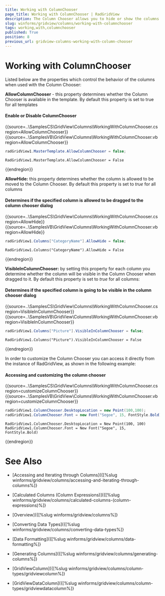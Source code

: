 ```yaml
---
title: Working with ColumnChooser
page_title: Working with ColumnChooser | RadGridView
description: The Column Chooser allows you to hide or show the columns at run-time.
slug: winforms/gridview/columns/working-with-columnchooser
tags: working,with,columnchooser
published: True
position: 8
previous_url: gridview-columns-working-with-column-chooser
---
```


# Working with ColumnChooser

Listed below are the properties which control the behavior of the columns when used with the Column Chooser:

__AllowColumnChooser__ - this property determines whether the Column Chooser is available in the template. By default this property is set to true for all templates

#### Enable or Disable ColumnChooser

{{source=..\SamplesCS\GridView\Columns\WorkingWithColumnChooser.cs region=AllowColumnChooser}} 
{{source=..\SamplesVB\GridView\Columns\WorkingWithColumnChooser.vb region=AllowColumnChooser}} 

````C#
radGridView1.MasterTemplate.AllowColumnChooser = false;

````
````VB.NET
RadGridView1.MasterTemplate.AllowColumnChooser = False

````

{{endregion}}

__AllowHide:__ this property determines whether the column is allowed to be moved to the Column Chooser. By default this property is set to *true* for all columns 

#### Determines if the specified column is allowed to be dragged to the column chooser dialog

{{source=..\SamplesCS\GridView\Columns\WorkingWithColumnChooser.cs region=AllowHide}} 
{{source=..\SamplesVB\GridView\Columns\WorkingWithColumnChooser.vb region=AllowHide}} 

````C#
radGridView1.Columns["CategoryName"].AllowHide = false;

````
````VB.NET
RadGridView1.Columns("CategoryName").AllowHide = False

````

{{endregion}}

__VisibleInColumnChooser:__ by setting this property for each column you determine whether the column will be visible in the Column Chooser when dragged to it. By default this property is set to *true* for all columns:

#### Determines if the specified column is going to be visible in the column chooser dialog

{{source=..\SamplesCS\GridView\Columns\WorkingWithColumnChooser.cs region=VisibleInColumnChooser}} 
{{source=..\SamplesVB\GridView\Columns\WorkingWithColumnChooser.vb region=VisibleInColumnChooser}} 

````C#
radGridView1.Columns["Picture"].VisibleInColumnChooser = false;

````
````VB.NET
RadGridView1.Columns("Picture").VisibleInColumnChooser = False

````

{{endregion}}

In order to customize the Column Chooser you can access it directly from the instance of RadGridView, as shown in the following example:

#### Accessing and customizing the column chooser

{{source=..\SamplesCS\GridView\Columns\WorkingWithColumnChooser.cs region=customizeColumnChooser}} 
{{source=..\SamplesVB\GridView\Columns\WorkingWithColumnChooser.vb region=customizeColumnChooser}} 

````C#
radGridView1.ColumnChooser.DesktopLocation = new Point(100,100);
radGridView1.ColumnChooser.Font = new Font("Segoe", 15, FontStyle.Bold);

````
````VB.NET
RadGridView1.ColumnChooser.DesktopLocation = New Point(100, 100)
RadGridView1.ColumnChooser.Font = New Font("Segoe", 15, FontStyle.Bold)

````

{{endregion}}
# See Also
* [Accessing and Iterating through Columns]({[%slug winforms/gridview/columns/accessing-and-iterating-through-columns%]}

* [Calculated Columns (Column Expressions)]({[%slug winforms/gridview/columns/calculated-columns-(column-expressions)%]}

* [Overview]({[%slug winforms/gridview/columns%]}

* [Converting Data Types]({[%slug winforms/gridview/columns/converting-data-types%]}

* [Data Formatting]({[%slug winforms/gridview/columns/data-formatting%]}

* [Generating Columns]({[%slug winforms/gridview/columns/generating-columns%]}

* [GridViewColumn]({[%slug winforms/gridview/columns/column-types/gridviewcolumn%]}

* [GridViewDataColumn]({[%slug winforms/gridview/columns/column-types/gridviewdatacolumn%]}

